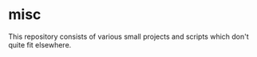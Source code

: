 # misc
This repository consists of various small projects and scripts which don't quite fit elsewhere.
